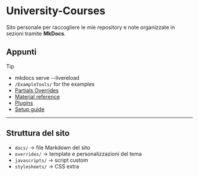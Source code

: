 # University-Courses

Sito personale per raccogliere le mie repository e note organizzate in sezioni tramite **MkDocs**.

## Appunti

> [!TIP]
>
> - mkdocs serve --livereload
> - `/ExampleTools/` for the examples
> - [Partials Overrides](https://github.com/squidfunk/mkdocs-material/tree/master/src/templates/partials)
> - [Material reference](https://squidfunk.github.io/mkdocs-material/reference/)
> - [Plugins](https://squidfunk.github.io/mkdocs-material/plugins/)
> - [Setup guide](https://squidfunk.github.io/mkdocs-material/setup/)

---

## Struttura del sito

- `docs/` → file Markdown del sito
- `overrides/` → template e personalizzazioni del tema
- `javascripts/` → script custom
- `stylesheets/` → CSS extra
